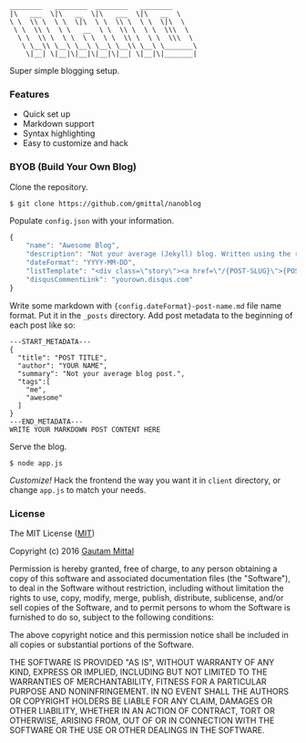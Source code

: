 ```
________   ________  ________   ________     
|\   ___  \|\   __  \|\   ___  \|\   __  \    
\ \  \\ \  \ \  \|\  \ \  \\ \  \ \  \|\  \   
 \ \  \\ \  \ \   __  \ \  \\ \  \ \  \\\  \  
  \ \  \\ \  \ \  \ \  \ \  \\ \  \ \  \\\  \
   \ \__\\ \__\ \__\ \__\ \__\\ \__\ \_______\
    \|__| \|__|\|__|\|__|\|__| \|__|\|_______|
```                                           

Super simple blogging setup.

### Features
- Quick set up
- Markdown support
- Syntax highlighting
- Easy to customize and hack

### BYOB (Build Your Own Blog)
Clone the repository.
```shell
$ git clone https://github.com/gmittal/nanoblog
```

Populate ```config.json``` with your information.
```javascript
{
    "name": "Awesome Blog",
    "description": "Not your average (Jekyll) blog. Written using the real dev language.",
    "dateFormat": "YYYY-MM-DD",
    "listTemplate": "<div class=\"story\"><a href=\"/{POST-SLUG}\">{POST-TITLE}</a><span class=\"date\">{POST-TIME}. {POST-DESCRIPTION}</span></div>",
    "disqusCommentLink": "yourown.disqus.com"
}
```

Write some markdown with ```{config.dateFormat}-post-name.md``` file name format. Put it in the ```_posts``` directory. Add post metadata to the beginning of each post like so:
```
---START_METADATA---
{
  "title": "POST TITLE",
  "author": "YOUR NAME",
  "summary": "Not your average blog post.",
  "tags":[
    "me",
    "awesome"
  ]
}
---END_METADATA---
WRITE YOUR MARKDOWN POST CONTENT HERE
```

Serve the blog.
```
$ node app.js
```

_Customize!_ Hack the frontend the way you want it in ```client``` directory, or change ```app.js``` to match your needs.

### License
The MIT License ([MIT](https://tldrlegal.com/license/mit-license))

Copyright (c) 2016 [Gautam Mittal](http://git.io/gautam)

Permission is hereby granted, free of charge, to any person obtaining a copy of this software and associated documentation files (the "Software"), to deal in the Software without restriction, including without limitation the rights to use, copy, modify, merge, publish, distribute, sublicense, and/or sell copies of the Software, and to permit persons to whom the Software is furnished to do so, subject to the following conditions:

The above copyright notice and this permission notice shall be included in all copies or substantial portions of the Software.

THE SOFTWARE IS PROVIDED "AS IS", WITHOUT WARRANTY OF ANY KIND, EXPRESS OR IMPLIED, INCLUDING BUT NOT LIMITED TO THE WARRANTIES OF MERCHANTABILITY, FITNESS FOR A PARTICULAR PURPOSE AND NONINFRINGEMENT. IN NO EVENT SHALL THE AUTHORS OR COPYRIGHT HOLDERS BE LIABLE FOR ANY CLAIM, DAMAGES OR OTHER LIABILITY, WHETHER IN AN ACTION OF CONTRACT, TORT OR OTHERWISE, ARISING FROM, OUT OF OR IN CONNECTION WITH THE SOFTWARE OR THE USE OR OTHER DEALINGS IN THE SOFTWARE.
